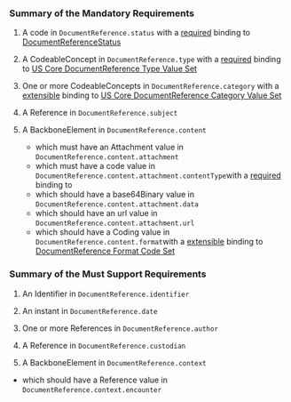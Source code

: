 
### Summary of the Mandatory Requirements



1.  A  code  in `DocumentReference.status`
with a [required](http://hl7.org/fhir/R4/terminologies.html#required)
 binding to [DocumentReferenceStatus](http://hl7.org/fhir/ValueSet/document-reference-status)

1.  A  CodeableConcept  in `DocumentReference.type`
with a [required](http://hl7.org/fhir/R4/terminologies.html#required)
 binding to [US Core DocumentReference Type Value Set](http://hl7.org/fhir/us/core/ValueSet/us-core-documentreference-type)

1. One or more CodeableConcepts  in `DocumentReference.category`
with a [extensible](http://hl7.org/fhir/R4/terminologies.html#extensible)
 binding to [US Core DocumentReference Category Value Set](http://hl7.org/fhir/us/core/ValueSet/us-core-documentreference-category)

1.  A  Reference  in `DocumentReference.subject`


1.  A  BackboneElement  in `DocumentReference.content`

    - which must have an  Attachment value  in `DocumentReference.content.attachment`
    - which must have a  code value  in `DocumentReference.content.attachment.contentType`with a [required](http://hl7.org/fhir/R4/terminologies.html#required)
 binding to [](http://hl7.org/fhir/ValueSet/mimetypes|4.0.0)
    - which should have a  base64Binary value  in `DocumentReference.content.attachment.data`
    - which should have an  url value  in `DocumentReference.content.attachment.url`
    - which should have a  Coding value  in `DocumentReference.content.format`with a [extensible](http://hl7.org/fhir/R4/terminologies.html#extensible)
 binding to [DocumentReference Format Code Set](http://hl7.org/fhir/ValueSet/formatcodes)

### Summary of the Must Support Requirements



1.  An  Identifier  in `DocumentReference.identifier`


1.  An  instant  in `DocumentReference.date`


1. One or more References  in `DocumentReference.author`


1.  A  Reference  in `DocumentReference.custodian`


1.  A  BackboneElement  in `DocumentReference.context`

   - which should have a  Reference value  in `DocumentReference.context.encounter`